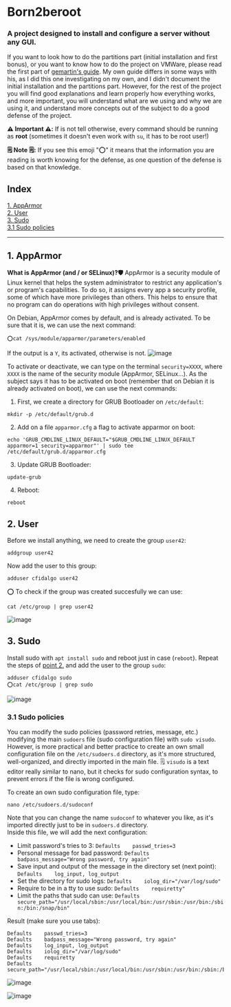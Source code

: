 # Born2beroot
### A project designed to install and configure a server without any GUI.

If you want to look how to do the partitions part (initial installation and first bonus), or you want to know how to do the project on VMWare, please read the first part of [gemartin's guide](https://github.com/gemartin99/Born2beroot-Tutorial). My own guide differs in some ways with his, as I did this one investigating on my own, and I didn't document the initial installation and the partitions part. However, for the rest of the project you will find good explanations and learn properly how everything works, and more important, you will understand what are we using and why we are using it, and understand more concepts out of the subject to do a good defense of the project.  

**⚠️ Important ⚠️:** If is not tell otherwise, every command should be running as **root** (sometimes it doesn't even work with `su`, it has to be root user!)  

**🗒️ Note 🗒️:** If you see this emoji "⭕" it means that the information you are reading is worth knowing for the defense, as one question of the defense is based on that knowledge.


## Index
[1. AppArmor](#1-AppArmor)  
[2. User](#2-User)  
[3. Sudo](#3-Sudo)  
  [3.1 Sudo policies](#31-Sudo-policies)  

---


## 1. AppArmor
**What is AppArmor (and / or SELinux)?🛡** AppArmor is a security module of Linux kernel that helps the system administrator to restrict any application's or program's capabilities. To do so, it assigns every app a security profile, some of which have more privileges than others. This helps to ensure that no program can do operations with high privileges without consent.

On Debian, AppArmor comes by default, and is already activated. To be sure that it is, we can use the next command:  
~~~
⭕cat /sys/module/apparmor/parameters/enabled
~~~
If the output is a `Y`, its activated, otherwise is not.
![image](https://github.com/ChristianFidalgoAreste/Born2beroot/assets/113194238/782f3e67-c7b3-4d70-bfd2-64216c0c9e09)


To activate or deactivate, we can type on the terminal `security=XXXX`, where `XXXX` is the name of the security module (AppArmor, SELinux...).
As the subject says it has to be activated on boot (remember that on Debian it is already activated on boot), we can use the next commands:
1. First, we create a directory for GRUB Bootloader on `/etc/default`:
~~~
mkdir -p /etc/default/grub.d
~~~
2. Add on a file `apparmor.cfg` a flag to activate apparmor on boot:
~~~
echo 'GRUB_CMDLINE_LINUX_DEFAULT="$GRUB_CMDLINE_LINUX_DEFAULT apparmor=1 security=apparmor"' | sudo tee /etc/default/grub.d/apparmor.cfg
~~~
3. Update GRUB Bootloader:
~~~
update-grub
~~~
4. Reboot:
~~~
reboot
~~~


## 2. User
Before we install anything, we need to create the group `user42`:
~~~
addgroup user42
~~~
Now add the user to this group:
~~~
adduser cfidalgo user42
~~~
⭕ To check if the group was created succesfully we can use:
~~~
cat /etc/group | grep user42
~~~
![image](https://github.com/ChristianFidalgoAreste/Born2beroot/assets/113194238/50cbe33f-bcb8-47b4-88e1-c3455d1fcfe8)


## 3. Sudo
Install sudo with `apt install sudo` and reboot just in case (`reboot`).
Repeat the steps of [point 2.](#2.-User) and add the user to the group `sudo`:
~~~
adduser cfidalgo sudo
⭕cat /etc/group | grep sudo
~~~
![image](https://github.com/ChristianFidalgoAreste/Born2beroot/assets/113194238/6d29080a-a969-4378-b10f-8be352055791)

### 3.1 Sudo policies
You can modify the sudo policies (password retries, message, etc.) modifying the main `sudoers` file (sudo configuration file) with `sudo visudo`.  
However, is more practical and better practice to create an own small configuration file on the `/etc/sudoers.d` directory, as it's more structured, well-organized, and directly imported in the main file.
🗒️ `visudo` is a text editor really similar to nano, but it checks for sudo configuration syntax, to prevent errors if the file is wrong configured.  

To create an own sudo configuration file, type:
~~~
nano /etc/sudoers.d/sudoconf
~~~
Note that you can change the name `sudoconf` to whatever you like, as it's imported directly just to be in `sudoers.d` directory.  
Inside this file, we will add the next configuration:  
 - Limit password's tries to 3: `Defaults    passwd_tries=3`
 - Personal message for bad password: `Defaults    badpass_message="Wrong password, try again"`
 - Save input and output of the message in the directory set (next point): `Defaults    log_input, log_output`
 - Set the directory for sudo logs: `Defaults    iolog_dir="/var/log/sudo"`
 - Require to be in a tty to use sudo: `Defaults    requiretty"`
 - Limit the paths that sudo can use: `Defaults    secure_path="/usr/local/sbin:/usr/local/bin:/usr/sbin:/usr/bin:/sbin:/bin:/snap/bin"`

Result (make sure you use tabs):
~~~
Defaults    passwd_tries=3
Defaults    badpass_message="Wrong password, try again"
Defaults    log_input, log_output
Defaults    iolog_dir="/var/log/sudo"
Defaults    requiretty
Defaults    secure_path="/usr/local/sbin:/usr/local/bin:/usr/sbin:/usr/bin:/sbin:/bin:/snap/bin"
~~~
![image](https://github.com/ChristianFidalgoAreste/Born2beroot/assets/113194238/a47829c1-ad6d-4932-a292-a64f06a6fcf8)

![image](https://github.com/ChristianFidalgoAreste/Born2beroot/assets/113194238/1106d53f-6d10-49bc-aae6-d4b75fb3c8df)
